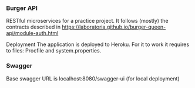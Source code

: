 ### Burger API

RESTful microservices for a practice project.
It follows (mostly) the contracts described in https://laboratoria.github.io/burger-queen-api/module-auth.html

Deployment
The application is deployed to Heroku. For it to work it requires to files: Procfile and system.properties.

### Swagger
Base swagger URL is localhost:8080/swagger-ui (for local deployment)

